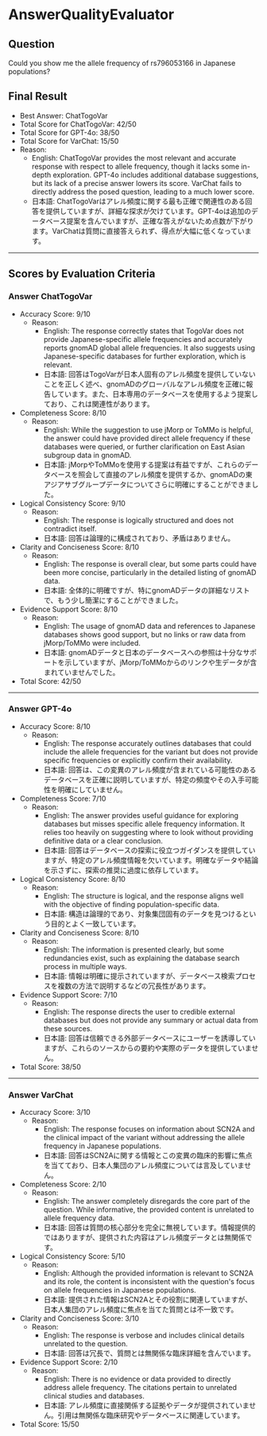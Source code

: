 # AnswerQualityEvaluator

## Question

Could you show me the allele frequency of rs796053166 in Japanese populations?

## Final Result

- Best Answer: ChatTogoVar
- Total Score for ChatTogoVar: 42/50
- Total Score for GPT-4o: 38/50
- Total Score for VarChat: 15/50
- Reason:
  - English: ChatTogoVar provides the most relevant and accurate response with respect to allele frequency, though it lacks some in-depth exploration. GPT-4o includes additional database suggestions, but its lack of a precise answer lowers its score. VarChat fails to directly address the posed question, leading to a much lower score.
  - 日本語: ChatTogoVarはアレル頻度に関する最も正確で関連性のある回答を提供していますが、詳細な探求が欠けています。GPT-4oは追加のデータベース提案を含んでいますが、正確な答えがないため点数が下がります。VarChatは質問に直接答えられず、得点が大幅に低くなっています。

---

## Scores by Evaluation Criteria

### Answer ChatTogoVar
- Accuracy Score: 9/10
  - Reason: 
    - English: The response correctly states that TogoVar does not provide Japanese-specific allele frequencies and accurately reports gnomAD global allele frequencies. It also suggests using Japanese-specific databases for further exploration, which is relevant. 
    - 日本語: 回答はTogoVarが日本人固有のアレル頻度を提供していないことを正しく述べ、gnomADのグローバルなアレル頻度を正確に報告しています。また、日本専用のデータベースを使用するよう提案しており、これは関連性があります。
- Completeness Score: 8/10
  - Reason: 
    - English: While the suggestion to use jMorp or ToMMo is helpful, the answer could have provided direct allele frequency if these databases were queried, or further clarification on East Asian subgroup data in gnomAD.
    - 日本語: jMorpやToMMoを使用する提案は有益ですが、これらのデータベースを照会して直接のアレル頻度を提供するか、gnomADの東アジアサブグループデータについてさらに明確にすることができました。
- Logical Consistency Score: 9/10
  - Reason: 
    - English: The response is logically structured and does not contradict itself.
    - 日本語: 回答は論理的に構成されており、矛盾はありません。
- Clarity and Conciseness Score: 8/10
  - Reason: 
    - English: The response is overall clear, but some parts could have been more concise, particularly in the detailed listing of gnomAD data.
    - 日本語: 全体的に明確ですが、特にgnomADデータの詳細なリストで、もう少し簡潔にすることができました。
- Evidence Support Score: 8/10
  - Reason: 
    - English: The usage of gnomAD data and references to Japanese databases shows good support, but no links or raw data from jMorp/ToMMo were included.
    - 日本語: gnomADデータと日本のデータベースへの参照は十分なサポートを示していますが、jMorp/ToMMoからのリンクや生データが含まれていませんでした。
- Total Score: 42/50

---

### Answer GPT-4o
- Accuracy Score: 8/10
  - Reason: 
    - English: The response accurately outlines databases that could include the allele frequencies for the variant but does not provide specific frequencies or explicitly confirm their availability.
    - 日本語: 回答は、この変異のアレル頻度が含まれている可能性のあるデータベースを正確に説明していますが、特定の頻度やその入手可能性を明確にしていません。
- Completeness Score: 7/10
  - Reason: 
    - English: The answer provides useful guidance for exploring databases but misses specific allele frequency information. It relies too heavily on suggesting where to look without providing definitive data or a clear conclusion.
    - 日本語: 回答はデータベースの探索に役立つガイダンスを提供していますが、特定のアレル頻度情報を欠いています。明確なデータや結論を示さずに、探索の推奨に過度に依存しています。
- Logical Consistency Score: 8/10
  - Reason: 
    - English: The structure is logical, and the response aligns well with the objective of finding population-specific data.
    - 日本語: 構造は論理的であり、対象集団固有のデータを見つけるという目的とよく一致しています。
- Clarity and Conciseness Score: 8/10
  - Reason: 
    - English: The information is presented clearly, but some redundancies exist, such as explaining the database search process in multiple ways.
    - 日本語: 情報は明確に提示されていますが、データベース検索プロセスを複数の方法で説明するなどの冗長性があります。
- Evidence Support Score: 7/10
  - Reason: 
    - English: The response directs the user to credible external databases but does not provide any summary or actual data from these sources.
    - 日本語: 回答は信頼できる外部データベースにユーザーを誘導していますが、これらのソースからの要約や実際のデータを提供していません。
- Total Score: 38/50

---

### Answer VarChat
- Accuracy Score: 3/10
  - Reason: 
    - English: The response focuses on information about SCN2A and the clinical impact of the variant without addressing the allele frequency in Japanese populations.
    - 日本語: 回答はSCN2Aに関する情報とこの変異の臨床的影響に焦点を当てており、日本人集団のアレル頻度については言及していません。
- Completeness Score: 2/10
  - Reason: 
    - English: The answer completely disregards the core part of the question. While informative, the provided content is unrelated to allele frequency data.
    - 日本語: 回答は質問の核心部分を完全に無視しています。情報提供的ではありますが、提供された内容はアレル頻度データとは無関係です。
- Logical Consistency Score: 5/10
  - Reason: 
    - English: Although the provided information is relevant to SCN2A and its role, the content is inconsistent with the question's focus on allele frequencies in Japanese populations.
    - 日本語: 提供された情報はSCN2Aとその役割に関連していますが、日本人集団のアレル頻度に焦点を当てた質問とは不一致です。
- Clarity and Conciseness Score: 3/10
  - Reason: 
    - English: The response is verbose and includes clinical details unrelated to the question.
    - 日本語: 回答は冗長で、質問とは無関係な臨床詳細を含んでいます。
- Evidence Support Score: 2/10
  - Reason: 
    - English: There is no evidence or data provided to directly address allele frequency. The citations pertain to unrelated clinical studies and databases.
    - 日本語: アレル頻度に直接関係する証拠やデータが提供されていません。引用は無関係な臨床研究やデータベースに関連しています。
- Total Score: 15/50